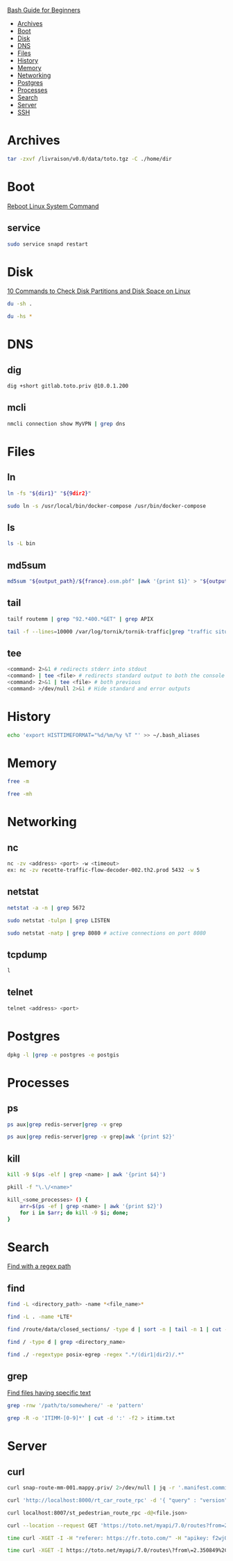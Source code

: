 [Bash Guide for Beginners](https://tldp.org/LDP/Bash-Beginners-Guide/html/Bash-Beginners-Guide.html)

- [Archives](#archives)
- [Boot](#boot)
- [Disk](#disk)
- [DNS](#dns)
- [Files](files)
- [History](#history)
- [Memory](#memory)
- [Networking](#networking)
- [Postgres](#postgres)
- [Processes](#processes)
- [Search](#search)
- [Server](#server)
- [SSH](#ssh)

# Archives

```bash
tar -zxvf /livraison/v0.0/data/toto.tgz -C ./home/dir
```

# Boot

[Reboot Linux System Command](https://www.cyberciti.biz/faq/howto-reboot-linux/)

## service

```bash
sudo service snapd restart
```

# Disk

[10 Commands to Check Disk Partitions and Disk Space on Linux](https://www.binarytides.com/linux-command-check-disk-partitions/)

```bash
du -sh .

du -hs *
```

# DNS

## dig

```bash
dig +short gitlab.toto.priv @10.0.1.200
```

## mcli

```bash
nmcli connection show MyVPN | grep dns
```

# Files

## ln

```bash
ln -fs "${dir1}" "${9dir2}"

sudo ln -s /usr/local/bin/docker-compose /usr/bin/docker-compose
```

## ls

```bash
ls -L bin
```

## md5sum

```bash
md5sum "${output_path}/${france}.osm.pbf" |awk '{print $1}' > "${output_path}/${france}.osm.pbf.md5"
```

## tail

```bash
tailf routemm | grep "92.*400.*GET" | grep APIX

tail -f --lines=10000 /var/log/tornik/tornik-traffic|grep "traffic situations in
```

## tee

```bash
<command> 2>&1 # redirects stderr into stdout 
<command> | tee <file> # redirects standard output to both the console and a file
<command> 2>&1 | tee <file> # both previous
<command> >/dev/null 2>&1 # Hide standard and error outputs
```

# History

```bash
echo 'export HISTTIMEFORMAT="%d/%m/%y %T "' >> ~/.bash_aliases
```

# Memory

```bash
free -m

free -mh
```

# Networking

## nc

```bash
nc -zv <address> <port> -w <timeout>
ex: nc -zv recette-traffic-flow-decoder-002.th2.prod 5432 -w 5
```

## netstat
```bash
netstat -a -n | grep 5672

sudo netstat -tulpn | grep LISTEN

sudo netstat -natp | grep 8080 # active connections on port 8080
```

## tcpdump

```bash
l
```

## telnet

```bash
telnet <address> <port>
```

# Postgres

```bash
dpkg -l |grep -e postgres -e postgis
```


# Processes

## ps

```bash
ps aux|grep redis-server|grep -v grep

ps aux|grep redis-server|grep -v grep|awk '{print $2}'
```

## kill

```bash
kill -9 $(ps -elf | grep <name> | awk '{print $4}')

pkill -f "\.\/<name>"

kill_<some_processes> () {
    arr=$(ps -ef | grep <name> | awk '{print $2}')
    for i in $arr; do kill -9 $i; done;
}
```

# Search

[Find with a regex path](https://www.linuxquestions.org/questions/)

## find
```bash
find -L <directory_path> -name *<file_name>*

find -L . -name *LTE*

find /route/data/closed_sections/ -type d | sort -n | tail -n 1 | cut -d '/' -f5  # last create directory

find / -type d | grep <directory_name>

find ./ -regextype posix-egrep -regex ".*/(dir1|dir2)/.*"
```

## grep

[Find files having specific text](https://stackoverflow.com/questions/16956810/how-to-find-all-files-containing-specific-text-string-on-linux)

```bash
grep -rnw '/path/to/somewhere/' -e 'pattern'

grep -R -o 'ITIMM-[0-9]*' | cut -d ':' -f2 > itimm.txt
```

# Server

## curl

```bash
curl snap-route-mm-001.mappy.priv/ 2>/dev/null | jq -r '.manifest.commit' 

curl 'http://localhost:8000/rt_car_route_rpc' -d '{ "query" : "version", "args" : {} }'

curl localhost:8007/st_pedestrian_route_rpc -d@<file.json>

curl --location --request GET 'https://toto.net/myapi/7.0/routes?from=2.581988,48.880588&to=2.2491160684509803,48.81781779236697&clientid=titi&lang=fr_FR&departure=true&qid=idSameRequest&providers=tc' --header 'apikey: xIfzQzDcpozke'

time curl -XGET -I -H "referer: https://fr.toto.com/" -H "apikey: f2wjQp1eFdTe26Y" https://api.toto.net/myapi/7.0/routes\?from\=2.350849%2C48.856895\&to\=1.476738%2C49.398658\&lang\=fr_FR\&providers\=car

time curl -XGET -I https://toto.net/myapi/7.0/routes\?from\=2.350849%2C48.856895\&to\=1.476738%2C49.398658\&lang\=fr_FR\&providers\=car
```
